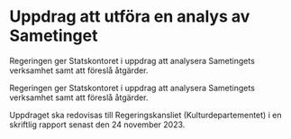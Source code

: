 # Uppdrag att utföra en analys av Sametinget

Regeringen ger Statskontoret i uppdrag att analysera Sametingets verksamhet samt att föreslå åtgärder.

Regeringen ger Statskontoret i uppdrag att analysera Sametingets verksamhet samt att föreslå åtgärder.

Uppdraget ska redovisas till Regeringskansliet (Kulturdepartementet) i en skriftlig rapport senast den 24 november 2023.
